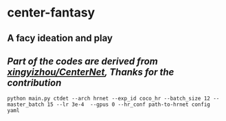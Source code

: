 # center-fantasy
A facy ideation and play
------
*Part of the codes are derived from [xingyizhou/CenterNet](https://github.com/xingyizhou/CenterNet), Thanks for the contribution*  
------

```shell
python main.py ctdet --arch hrnet --exp_id coco_hr --batch_size 12 --master_batch 15 --lr 3e-4  --gpus 0 --hr_conf path-to-hrnet config yaml
```
